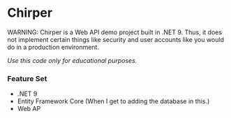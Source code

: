 # Chirper

WARNING: Chirper is a Web API demo project built in .NET 9. Thus, it does not implement certain things like security and user accounts like you would do in a production environment.

*Use this code only for educational purposes.*

### Feature Set

* .NET 9
* Entity Framework Core (When I get to adding the database in this.)
* Web AP
